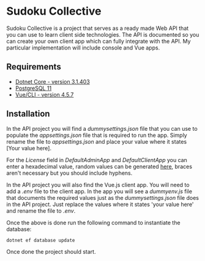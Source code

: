 # Sudoku Collective

Sudoku Collective is a project that serves as a ready made Web API that you can use to learn client side technologies.  The API is documented so you can create your own client app which can fully integrate with the API.  My particular implementation will include console and Vue apps.

## Requirements

- [Dotnet Core - version 3.1.403](https://dotnet.microsoft.com/download)
- [PostgreSQL 11](https://www.postgresql.org/download/)
- [Vue/CLI - version 4.5.7](https://cli.vuejs.org/)

## Installation

In the API project you will find a *dummysettings.json* file that you can use to populate the *appsettings.json* file that is required to run the app.  Simply rename the file to *appsettings.json* and place your value where it states [Your value here].

For the *License* field in *DefaultAdminApp* and *DefaultClientApp* you can enter a hexadecimal value, random values can be generated [here](https://www.guidgenerator.com/online-guid-generator.aspx), braces aren't necessary but you should include hyphens.

In the API project you will also find the Vue.js client app.  You will need to add a *.env* file to the client app.  In the app you will see a *dummyenv.js* file that documents the required values just as the *dummysettings.json* file does in the API project.  Just replace the values where it states 'your value here' and rename the file to *.env*.

Once the above is done run the following command to instantiate the database:

`dotnet ef database update`

Once done the project should start.
